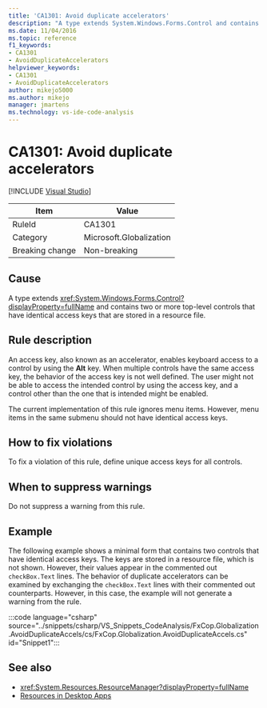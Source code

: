 ```yaml
---
title: 'CA1301: Avoid duplicate accelerators'
description: "A type extends System.Windows.Forms.Control and contains two or more top-level controls that have identical access keys that are stored in a resource file."
ms.date: 11/04/2016
ms.topic: reference
f1_keywords:
- CA1301
- AvoidDuplicateAccelerators
helpviewer_keywords:
- CA1301
- AvoidDuplicateAccelerators
author: mikejo5000
ms.author: mikejo
manager: jmartens
ms.technology: vs-ide-code-analysis
---
```

# CA1301: Avoid duplicate accelerators

 [!INCLUDE [Visual Studio](~/includes/applies-to-version/vs-windows-only.md)]

|Item|Value|
|-|-|
|RuleId|CA1301|
|Category|Microsoft.Globalization|
|Breaking change|Non-breaking|

## Cause
A type extends <xref:System.Windows.Forms.Control?displayProperty=fullName> and contains two or more top-level controls that have identical access keys that are stored in a resource file.

## Rule description

An access key, also known as an accelerator, enables keyboard access to a control by using the **Alt** key. When multiple controls have the same access key, the behavior of the access key is not well defined. The user might not be able to access the intended control by using the access key, and a control other than the one that is intended might be enabled.

The current implementation of this rule ignores menu items. However, menu items in the same submenu should not have identical access keys.

## How to fix violations
To fix a violation of this rule, define unique access keys for all controls.

## When to suppress warnings
Do not suppress a warning from this rule.

## Example
The following example shows a minimal form that contains two controls that have identical access keys. The keys are stored in a resource file, which is not shown. However, their values appear in the commented out `checkBox.Text` lines. The behavior of duplicate accelerators can be examined by exchanging the `checkBox.Text` lines with their commented out counterparts. However, in this case, the example will not generate a warning from the rule.

:::code language="csharp" source="../snippets/csharp/VS_Snippets_CodeAnalysis/FxCop.Globalization.AvoidDuplicateAccels/cs/FxCop.Globalization.AvoidDuplicateAccels.cs" id="Snippet1":::

## See also

- <xref:System.Resources.ResourceManager?displayProperty=fullName>
- [Resources in Desktop Apps](/dotnet/framework/resources/index)
